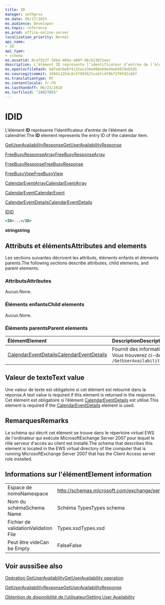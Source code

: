 ```yaml
---
title: ID
manager: sethgros
ms.date: 09/17/2015
ms.audience: Developer
ms.topic: reference
ms.prod: office-online-server
localization_priority: Normal
api_name:
- ID
api_type:
- schema
ms.assetid: 8caf922f-56bd-466a-a68f-d6cb236f2eec
description: L’élément ID représente l’identificateur d’entrée de l’élément de calendrier.
ms.openlocfilehash: bdfadcbe074135aca34a408e69ed4a69974eb5d5
ms.sourcegitcommit: 34041125dc8c5f993b21cebfc4f8b72f0fd2cb6f
ms.translationtype: MT
ms.contentlocale: fr-FR
ms.lasthandoff: 06/25/2018
ms.locfileid: "19827855"
---
```

# <a name="id"></a><span data-ttu-id="4ac54-103">ID</span><span class="sxs-lookup"><span data-stu-id="4ac54-103">ID</span></span>

<span data-ttu-id="4ac54-104">L’élément **ID** représente l’identificateur d’entrée de l’élément de calendrier.</span><span class="sxs-lookup"><span data-stu-id="4ac54-104">The **ID** element represents the entry ID of the calendar item.</span></span> 
  
[<span data-ttu-id="4ac54-105">GetUserAvailabilityResponse</span><span class="sxs-lookup"><span data-stu-id="4ac54-105">GetUserAvailabilityResponse</span></span>](getuseravailabilityresponse.md)
  
[<span data-ttu-id="4ac54-106">FreeBusyResponseArray</span><span class="sxs-lookup"><span data-stu-id="4ac54-106">FreeBusyResponseArray</span></span>](freebusyresponsearray.md)
  
[<span data-ttu-id="4ac54-107">FreeBusyResponse</span><span class="sxs-lookup"><span data-stu-id="4ac54-107">FreeBusyResponse</span></span>](freebusyresponse.md)
  
[<span data-ttu-id="4ac54-108">FreeBusyView</span><span class="sxs-lookup"><span data-stu-id="4ac54-108">FreeBusyView</span></span>](freebusyview.md)
  
[<span data-ttu-id="4ac54-109">CalendarEventArray</span><span class="sxs-lookup"><span data-stu-id="4ac54-109">CalendarEventArray</span></span>](calendareventarray.md)
  
[<span data-ttu-id="4ac54-110">CalendarEvent</span><span class="sxs-lookup"><span data-stu-id="4ac54-110">CalendarEvent</span></span>](calendarevent.md)
  
[<span data-ttu-id="4ac54-111">CalendarEventDetails</span><span class="sxs-lookup"><span data-stu-id="4ac54-111">CalendarEventDetails</span></span>](calendareventdetails.md)
  
[<span data-ttu-id="4ac54-112">ID</span><span class="sxs-lookup"><span data-stu-id="4ac54-112">ID</span></span>](id.md)
  
```xml
<ID>...</ID>
```

 <span data-ttu-id="4ac54-113">**string**</span><span class="sxs-lookup"><span data-stu-id="4ac54-113">**string**</span></span>
## <a name="attributes-and-elements"></a><span data-ttu-id="4ac54-114">Attributs et éléments</span><span class="sxs-lookup"><span data-stu-id="4ac54-114">Attributes and elements</span></span>

<span data-ttu-id="4ac54-115">Les sections suivantes décrivent les attributs, éléments enfants et éléments parents.</span><span class="sxs-lookup"><span data-stu-id="4ac54-115">The following sections describe attributes, child elements, and parent elements.</span></span>
  
### <a name="attributes"></a><span data-ttu-id="4ac54-116">Attributs</span><span class="sxs-lookup"><span data-stu-id="4ac54-116">Attributes</span></span>

<span data-ttu-id="4ac54-117">Aucun.</span><span class="sxs-lookup"><span data-stu-id="4ac54-117">None.</span></span>
  
### <a name="child-elements"></a><span data-ttu-id="4ac54-118">Éléments enfants</span><span class="sxs-lookup"><span data-stu-id="4ac54-118">Child elements</span></span>

<span data-ttu-id="4ac54-119">Aucun.</span><span class="sxs-lookup"><span data-stu-id="4ac54-119">None.</span></span>
  
### <a name="parent-elements"></a><span data-ttu-id="4ac54-120">Éléments parents</span><span class="sxs-lookup"><span data-stu-id="4ac54-120">Parent elements</span></span>

|<span data-ttu-id="4ac54-121">**Élément**</span><span class="sxs-lookup"><span data-stu-id="4ac54-121">**Element**</span></span>|<span data-ttu-id="4ac54-122">**Description**</span><span class="sxs-lookup"><span data-stu-id="4ac54-122">**Description**</span></span>|
|:-----|:-----|
|[<span data-ttu-id="4ac54-123">CalendarEventDetails</span><span class="sxs-lookup"><span data-stu-id="4ac54-123">CalendarEventDetails</span></span>](calendareventdetails.md) <br/> |<span data-ttu-id="4ac54-124">Fournit des informations supplémentaires pour un événement de calendrier.</span><span class="sxs-lookup"><span data-stu-id="4ac54-124">Provides additional information for a calendar event.</span></span>  <br/> <span data-ttu-id="4ac54-125">Vous trouverez ci-dessous l’expression XPath pour cet élément :</span><span class="sxs-lookup"><span data-stu-id="4ac54-125">The following is the XPath expression to this element:</span></span>  <br/>  `/GetUserAvailabilityResponse/FreeBusyResponseArray/FreeBusyResponse/FreeBusyView/CalendarEventArray/CalendarEvent[i]/CalendarEventDetails` <br/> |
   
## <a name="text-value"></a><span data-ttu-id="4ac54-126">Valeur de texte</span><span class="sxs-lookup"><span data-stu-id="4ac54-126">Text value</span></span>

<span data-ttu-id="4ac54-127">Une valeur de texte est obligatoire si cet élément est retourné dans la réponse.</span><span class="sxs-lookup"><span data-stu-id="4ac54-127">A text value is required if this element is returned in the response.</span></span> <span data-ttu-id="4ac54-128">Cet élément est obligatoire si l’élément [CalendarEventDetails](calendareventdetails.md) est utilisé.</span><span class="sxs-lookup"><span data-stu-id="4ac54-128">This element is required if the [CalendarEventDetails](calendareventdetails.md) element is used.</span></span> 
  
## <a name="remarks"></a><span data-ttu-id="4ac54-129">Remarques</span><span class="sxs-lookup"><span data-stu-id="4ac54-129">Remarks</span></span>

<span data-ttu-id="4ac54-130">Le schéma qui décrit cet élément se trouve dans le répertoire virtuel EWS de l'ordinateur qui exécute MicrosoftExchange Server 2007 pour lequel le rôle serveur d'accès au client est installé.</span><span class="sxs-lookup"><span data-stu-id="4ac54-130">The schema that describes this element is located in the EWS virtual directory of the computer that is running MicrosoftExchange Server 2007 that has the Client Access server role installed.</span></span>
  
## <a name="element-information"></a><span data-ttu-id="4ac54-131">Informations sur l'élément</span><span class="sxs-lookup"><span data-stu-id="4ac54-131">Element information</span></span>

|||
|:-----|:-----|
|<span data-ttu-id="4ac54-132">Espace de noms</span><span class="sxs-lookup"><span data-stu-id="4ac54-132">Namespace</span></span>  <br/> |http://schemas.microsoft.com/exchange/services/2006/types  <br/> |
|<span data-ttu-id="4ac54-133">Nom du schéma</span><span class="sxs-lookup"><span data-stu-id="4ac54-133">Schema Name</span></span>  <br/> |<span data-ttu-id="4ac54-134">Schéma Types</span><span class="sxs-lookup"><span data-stu-id="4ac54-134">Types schema</span></span>  <br/> |
|<span data-ttu-id="4ac54-135">Fichier de validation</span><span class="sxs-lookup"><span data-stu-id="4ac54-135">Validation File</span></span>  <br/> |<span data-ttu-id="4ac54-136">Types.xsd</span><span class="sxs-lookup"><span data-stu-id="4ac54-136">Types.xsd</span></span>  <br/> |
|<span data-ttu-id="4ac54-137">Peut être vide</span><span class="sxs-lookup"><span data-stu-id="4ac54-137">Can be Empty</span></span>  <br/> |<span data-ttu-id="4ac54-138">False</span><span class="sxs-lookup"><span data-stu-id="4ac54-138">False</span></span>  <br/> |
   
## <a name="see-also"></a><span data-ttu-id="4ac54-139">Voir aussi</span><span class="sxs-lookup"><span data-stu-id="4ac54-139">See also</span></span>



[<span data-ttu-id="4ac54-140">Opération GetUserAvailability</span><span class="sxs-lookup"><span data-stu-id="4ac54-140">GetUserAvailability operation</span></span>](getuseravailability-operation.md)
  
[<span data-ttu-id="4ac54-141">GetUserAvailabilityResponse</span><span class="sxs-lookup"><span data-stu-id="4ac54-141">GetUserAvailabilityResponse</span></span>](getuseravailabilityresponse.md)


[<span data-ttu-id="4ac54-142">Obtention de disponibilité de l’utilisateur</span><span class="sxs-lookup"><span data-stu-id="4ac54-142">Getting User Availability</span></span>](http://msdn.microsoft.com/library/d4133fcb-9b0f-4e6b-aadf-a389da83516a%28Office.15%29.aspx)

